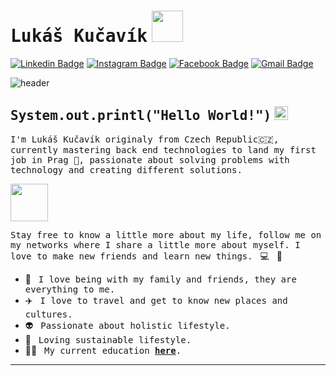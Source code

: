 # <samp>Lukáš Kučavík</samp> <img src="https://user-images.githubusercontent.com/70283310/149556991-78796b22-5ddd-4b7c-a09b-2a5b8f46e451.gif" width="50px">

[![Linkedin Badge](https://img.shields.io/badge/LinkedIn-%230077B5.svg?&style=flat-square&logo=linkedin&logoColor=white&color=071A2C&link=https://www.linkedin.com/in/lukáš-kučav%C3%ADk-853520166/)](https://www.linkedin.com/in/lukáš-kučav%C3%ADk-853520166/)
[![Instagram Badge](https://img.shields.io/badge/Instagram-%23E4405F.svg?&style=flat-square&logo=instagram&logoColor=white&color=071A2C&link=https://www.instagram.com/zodpovedny_za_svuj_zivot/)](https://www.instagram.com/zodpovedny_za_svuj_zivot/)
[![Facebook Badge](https://img.shields.io/badge/Facebook-%231877F2.svg?&style=flat-square&logo=facebook&logoColor=white&color=071A2C&link=https://www.facebook.com/LucasKucavik)](https://www.facebook.com/LucasKucavik)
[![Gmail Badge](https://img.shields.io/badge/Gmail-%231877F2.svg?&style=flat-square&logo=gmail&logoColor=white&color=071A2C&link=mailto:lucaskucavik@gmail.com)](mailto:lucaskucavik@gmail.com)

![header](https://capsule-render.vercel.app/api?type=rect&color=gradient&height=1)

## <samp>System.out.printl("Hello World!")</samp> <img src="https://user-images.githubusercontent.com/70283310/149557132-5ce7369f-61f9-4fab-b0e6-be5ec98a98c6.gif" width="22px">


<samp>I'm Lukáš Kučavík originaly from Czech Republic🇨🇿, currently mastering back end technologies to land my first job in Prag 🏰, passionate about solving problems with technology and creating different solutions.

<img src="https://user-images.githubusercontent.com/70283310/149591150-acfc66ed-e442-4967-8555-bd0213b8a05b.gif" width="60px">


<samp>Stay free to know a little more about my life, follow me on my networks where I share a little more about myself. I love to make new friends and learn new things.</samp> &nbsp; 💻 &nbsp; 🚀

- 🏡 &nbsp; <samp>I love being with my family and friends, they are everything to me.</samp>
- ✈️ &nbsp; <samp>I love to travel and get to know new places and cultures.</samp>
- 👽 &nbsp; <samp>Passionate about holistic lifestyle.</samp>
- 🌱 &nbsp; <samp>Loving sustainable lifestyle.</samp>
- 👨‍🎓 &nbsp; <samp>My current education [__here__](https://github.com/valerianoalmondo/list-of-courses-certifications).</samp>

---
